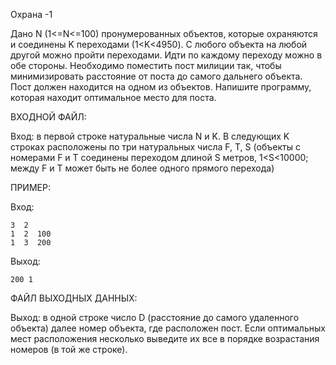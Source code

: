 Охрана -1

Дано N (1<=N<=100) пронумерованных объектов, которые охраняются и соединены K переходами (1<K<4950).
С любого объекта на любой другой можно пройти переходами. Идти по каждому переходу можно в обе стороны. Необходимо поместить пост милиции так, чтобы минимизировать расстояние от поста до самого дальнего объекта. Пост должен находится на одном из объектов. Напишите программу, которая находит оптимальное место для поста.

ВХОДНОЙ ФАЙЛ:

Вход: в первой строке натуральные числа N и K. В следующих K строках расположены по три натуральных числа F, T, S (объекты с номерами F и T соединены переходом длиной S метров, 1<S<10000; между F и T может быть не более одного прямого перехода)

ПРИМЕР:

Вход:

    3  2
    1  2  100
    1  3  200
Выход:

    200 1
ФАЙЛ ВЫХОДНЫХ ДАННЫХ:

Выход: в одной строке число D (расстояние до самого удаленного объекта) далее номер объекта, где расположен пост.
Если оптимальных мест расположения несколько выведите их все в порядке возрастания номеров (в той же строке).
